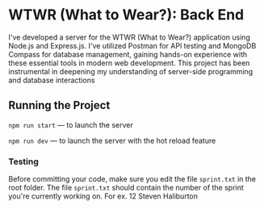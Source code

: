 # WTWR (What to Wear?): Back End

I've developed a server for the WTWR (What to Wear?) application using Node.js and Express.js. I've utilized Postman for API testing and MongoDB Compass for database management, gaining hands-on experience with these essential tools in modern web development. This project has been instrumental in deepening my understanding of server-side programming and database interactions

## Running the Project

`npm run start` — to launch the server

`npm run dev` — to launch the server with the hot reload feature

### Testing

Before committing your code, make sure you edit the file `sprint.txt` in the root folder. The file `sprint.txt` should contain the number of the sprint you're currently working on. For ex. 12
Steven Haliburton
